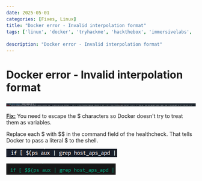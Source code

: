 ```yaml
---
date: 2025-05-01
categories: [Fixes, Linux]
title: "Docker error - Invalid interpolation format"
tags: ['linux', 'docker', 'tryhackme', 'hackthebox', 'immersivelabs', 'thm', 'iml', 'htb']

description: "Docker error - Invalid interpolation format"
---
```


# Docker error - Invalid interpolation format

![image1](../resources/934770276d854c4591a338dcdd3901a1.png)

**<u>Fix:</u>**
You need to escape the \$ characters so Docker doesn't try to treat them as variables.

Replace each \$ with \$\$ in the command field of the healthcheck. That tells Docker to pass a literal \$ to the shell.

![image2](../resources/4028f696bce44ba19715eedff2346f48.png)

![image3](../resources/247462e4d5f8487da4ae6fd281a0b1f3.png)

